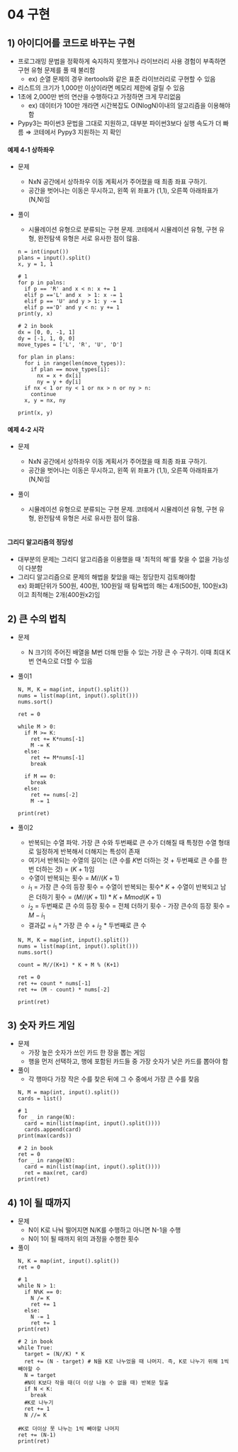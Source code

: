 # 04 구현

## 1) 아이디어를 코드로 바꾸는 구현  
- 프로그래밍 문법을 정확하게 숙지하지 못했거나 라이브러리 사용 경험이 부족하면 구현 유형 문제를 풀 때 불리함
  - ex) 순열 문제의 경우 itertools와 같은 표준 라이브러리로 구현할 수 있음
- 리스트의 크기가 1,000만 이상이라면 메모리 제한에 걸릴 수 있음
- 1초에 2,000만 번의 연산을 수행하다고 가정하면 크게 무리없음
  - ex) 데이터가 100만 개라면 시간복잡도  O(NlogN)이내의 알고리즘을 이용해야함
- Pypy3는 파이썬3 문법을 그대로 지원하고, 대부분 파이썬3보다 실행 속도가 더 빠름 $\Rightarrow$ 코테에서 Pypy3 지원하는 지 확인  

#### 예제 4-1 상하좌우

- 문제  
  - NxN 공간에서 상하좌우 이동 계획서가 주어졌을 때 최종 좌표 구하기.
  - 공간을 벗어나는 이동은 무시하고, 왼쪽 위 좌표가 (1,1), 오른쪽 아래좌표가 (N,N)임

- 풀이  
  - 시뮬레이션 유형으로 분류되는 구현 문제. 코테에서 시뮬레이션 유형, 구현 유형, 완전탐색 유형은 서로 유사한 점이 많음.
  ```
  n = int(input())
  plans = input().split()
  x, y = 1, 1

  # 1
  for p in palns:
    if p == 'R' and x < n: x += 1
    elif p =='L' and x  > 1: x -= 1
    elif p == 'U' and y > 1: y -= 1
    elif p =='D' and y < n: y += 1
  print(y, x)

  # 2 in book
  dx = [0, 0, -1, 1]
  dy = [-1, 1, 0, 0]
  move_types = ['L', 'R', 'U', 'D']

  for plan in plans:
    for i in range(len(move_types)):
      if plan == move_types[i]:
        nx = x + dx[i]
        ny = y + dy[i]
    if nx < 1 or ny < 1 or nx > n or ny > n:
      continue
    x, y = nx, ny

  print(x, y)
  ```
#### 예제 4-2 시각

- 문제  
  - NxN 공간에서 상하좌우 이동 계획서가 주어졌을 때 최종 좌표 구하기.
  - 공간을 벗어나는 이동은 무시하고, 왼쪽 위 좌표가 (1,1), 오른쪽 아래좌표가 (N,N)임

- 풀이  
  - 시뮬레이션 유형으로 분류되는 구현 문제. 코테에서 시뮬레이션 유형, 구현 유형, 완전탐색 유형은 서로 유사한 점이 많음.
  ```
  ```
  
#### 그리디 알고리즘의 정당성
- 대부분의 문제는 그리디 알고리즘을 이용했을 때 '최적의 해'를 찾을 수 없을 가능성이 다분함  
- 그리디 알고리즘으로 문제의 해법을 찾았을 때는 정당한지 검토해야함  
ex) 화폐단위가 500원, 400원, 100원일 때 탐욕법의 해는 4개(500원, 100원x3)이고 최적해는 2개(400원x2)임  

## 2) 큰 수의 법칙
- 문제  
  - N 크기의 주어진 배열을 M번 더해 만들 수 있는 가장 큰 수 구하기. 이때 최대 K번 연속으로 더할 수 있음  
  
- 풀이1  
  ```
  N, M, K = map(int, input().split())
  nums = list(map(int, input().split()))
  nums.sort()
  
  ret = 0
  
  while M > 0:
    if M >= K:
      ret += K*nums[-1]
      M -= K
    else:
      ret += M*nums[-1]
      break
  
    if M == 0:
      break
    else:
      ret += nums[-2]
      M -= 1
  
  print(ret)
  ```

- 풀이2  
  - 반복되는 수열 파악. 가장 큰 수와 두번째로 큰 수가 더해질 때 특정한 수열 형태로 일정하게 반복해서 더해지는 특성이 존재
  - 여기서 반복되는 수열의 길이는 (큰 수를 $K$번 더하는 것 + 두번째로 큰 수를 한 번 더하는 것) = $(K+1)$임  
  - 수열이 반복되는 횟수 = $M//(K+1)$  
  - $i_1$ = 가장 큰 수의 등장 횟수 = 수열이 반복되는 횟수* $K$ + 수열이 반복되고 남은 더하기 횟수 = $(M//(K+1))*K + M mod (K+1)$
  - $i_2$ = 두번째로 큰 수의 등장 횟수 = 전체 더하기 횟수 - 가장 큰수의 등장 횟수 = $M - i_1$
  - 결과값 = $i_1$ \* 가장 큰 수 + $i_2$ * 두번째로 큰 수  
  ```
  N, M, K = map(int, input().split())
  nums = list(map(int, input().split()))
  nums.sort()

  count = M//(K+1) * K + M % (K+1)

  ret = 0
  ret += count * nums[-1]
  ret += (M - count) * nums[-2]

  print(ret)
  ```

## 3) 숫자 카드 게임
- 문제
  - 가장 높은 숫자가 쓰인 카드 한 장을 뽑는 게임
  - 행을 먼저 선택하고, 행에 포함된 카드들 중 가장 숫자가 낮은 카드를 뽑아야 함
- 풀이  
  - 각 행마다 가장 작은 수를 찾은 뒤에 그 수 중에서 가장 큰 수를 찾음
  ```
  N, M = map(int, input().split())
  cards = list()

  # 1
  for _ in range(N):
    card = min(list(map(int, input().split())))
    cards.append(card)
  print(max(cards))

  # 2 in book
  ret = 0
  for _ in range(N):
    card = min(list(map(int, input().split())))
    ret = max(ret, card)
  print(ret)
  ```
## 4) 1이 될 때까지
- 문제
  - N이 K로 나눠 떨어지면 N/K를 수행하고 아니면 N-1을 수행
  - N이 1이 될 때까지 위의 과정을 수행한 횟수
- 풀이
  ```
  N, K = map(int, input().split())
  ret = 0

  # 1
  while N > 1:
    if N%K == 0:
      N /= K
      ret += 1
    else:
      N -= 1
      ret += 1
  print(ret)
  
  # 2 in book
  while True:
    target = (N//K) * K
    ret += (N - target) # N을 K로 나누었을 때 나머지. 즉, K로 나누기 위해 1씩 빼야할 수
    N = target
    #N이 K보다 작을 때(더 이상 나눌 수 없을 때) 반복문 탈출
    if N < K:
      break
    #K로 나누기
    ret += 1
    N //= K

  #K로 더이상 못 나누는 1씩 빼야할 나머지
  ret += (N-1)
  print(ret)
  ```
